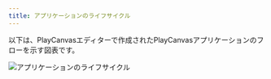```yaml
---
title: アプリケーションのライフサイクル
---
```


以下は、PlayCanvasエディターで作成されたPlayCanvasアプリケーションのフローを示す図表です。

![アプリケーションのライフサイクル](/img/user-manual/scripting/application-lifecycle.png)
